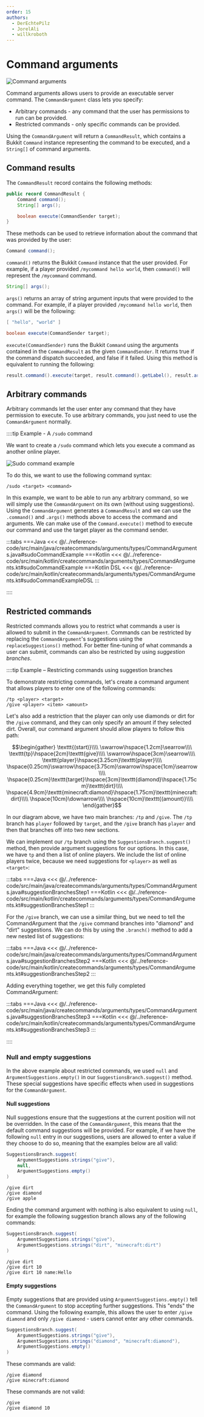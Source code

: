 ```yaml
---
order: 15
authors:
  - DerEchtePilz
  - JorelAli
  - willkroboth
---
```


# Command arguments

![Command arguments](/images/commandargument.gif)

Command arguments allows users to provide an executable server command. The `CommandArgument` class lets you specify:

- Arbitrary commands - any command that the user has permissions to run can be provided.
- Restricted commands - only specific commands can be provided.

Using the `CommandArgument` will return a `CommandResult`, which contains a Bukkit `Command` instance representing the command to be executed, and a `String[]` of command arguments.

## Command results

The `CommandResult` record contains the following methods:

```java
public record CommandResult {
    Command command();
    String[] args();

    boolean execute(CommandSender target);
}
```

These methods can be used to retrieve information about the command that was provided by the user:

```java
Command command();
```

`command()` returns the Bukkit `Command` instance that the user provided. For example, if a player provided `/mycommand hello world`, then `command()` will represent the `/mycommand` command.

```java
String[] args();
```

`args()` returns an array of string argument inputs that were provided to the command. For example, if a player provided `/mycommand hello world`, then `args()` will be the following:

```java
[ "hello", "world" ]
```

```java
boolean execute(CommandSender target);
```

`execute(CommandSender)` runs the Bukkit `Command` using the arguments contained in the `CommandResult` as the given `CommandSender`. It returns true if the command dispatch succeeded, and false if it failed. Using this method is equivalent to running the following:

```java
result.command().execute(target, result.command().getLabel(), result.args());
```

## Arbitrary commands

Arbitrary commands let the user enter any command that they have permission to execute. To use arbitrary commands, you just need to use the `CommandArgument` normally.

::::tip Example - A `/sudo` command

We want to create a `/sudo` command which lets you execute a command as another online player.

![Sudo command example](/images/sudocommand.gif)

To do this, we want to use the following command syntax:

```mccmd
/sudo <target> <command>
```

In this example, we want to be able to run any arbitrary command, so we will simply use the `CommandArgument` on its own (without using suggestions). Using the `CommandArgument` generates a `CommandResult` and we can use the `.command()` and `.args()` methods above to access the command and arguments. We can make use of the `Command.execute()` method to execute our command and use the target player as the command sender.

:::tabs
===Java
<<< @/../reference-code/src/main/java/createcommands/arguments/types/CommandArguments.java#sudoCommandExample
===Kotlin
<<< @/../reference-code/src/main/kotlin/createcommands/arguments/types/CommandArguments.kt#sudoCommandExample
===Kotlin DSL
<<< @/../reference-code/src/main/kotlin/createcommands/arguments/types/CommandArguments.kt#sudoCommandExampleDSL
:::

::::

## Restricted commands

Restricted commands allows you to restrict what commands a user is allowed to submit in the `CommandArgument`. Commands can be restricted by replacing the `CommandArgument`'s suggestions using the `replaceSuggestions()` method. For better fine-tuning of what commands a user can submit, commands can also be restricted by using _suggestion branches_.

<!-- TODO: Give an example using .replaceSuggestions(). -->

::::tip Example – Restricting commands using suggestion branches

To demonstrate restricting commands, let's create a command argument that allows players to enter one of the following commands:

```mccmd
/tp <player> <target>
/give <player> <item> <amount>
```

Let's also add a restriction that the player can only use diamonds or dirt for the `/give` command, and they can only specify an amount if they selected dirt. Overall, our command argument should allow players to follow this path:

$$\begin{gather}
\texttt{(start)}\\\\
\swarrow\hspace{1.2cm}\searrow\\\\
\texttt{tp}\hspace{2cm}\texttt{give}\\\\
\swarrow\hspace{3cm}\searrow\\\\
\texttt{player}\hspace{3.25cm}\texttt{player}\\\\
\hspace{0.25cm}\swarrow\hspace{3.75cm}\swarrow\hspace{1cm}\searrow\\\\
\hspace{0.25cm}\texttt{target}\hspace{3cm}\texttt{diamond}\hspace{1.75cm}\texttt{dirt}\\\\
\hspace{4.9cm}\texttt{minecraft:diamond}\hspace{1.75cm}\texttt{minecraft:dirt}\\\\
\hspace{10cm}\downarrow\\\\
\hspace{10cm}\texttt{(amount)}\\\\
\end{gather}$$

In our diagram above, we have two main branches: `/tp` and `/give`. The `/tp` branch has `player` followed by `target`, and the `/give` branch has `player` and then that branches off into two new sections.

We can implement our `/tp` branch using the `SuggestionsBranch.suggest()` method, then provide argument suggestions for our options. In this case, we have `tp` and then a list of online players. We include the list of online players twice, because we need suggestions for `<player>` as well as `<target>`:

:::tabs
===Java
<<< @/../reference-code/src/main/java/createcommands/arguments/types/CommandArguments.java#suggestionBranchesStep1
===Kotlin
<<< @/../reference-code/src/main/kotlin/createcommands/arguments/types/CommandArguments.kt#suggestionBranchesStep1
:::

For the `/give` branch, we can use a similar thing, but we need to tell the CommandArgument that the `/give` command branches into "diamond" and "dirt" suggestions. We can do this by using the `.branch()` method to add a new nested list of suggestions:

:::tabs
===Java
<<< @/../reference-code/src/main/java/createcommands/arguments/types/CommandArguments.java#suggestionBranchesStep2
===Kotlin
<<< @/../reference-code/src/main/kotlin/createcommands/arguments/types/CommandArguments.kt#suggestionBranchesStep2
:::

Adding everything together, we get this fully completed CommandArgument:

:::tabs
===Java
<<< @/../reference-code/src/main/java/createcommands/arguments/types/CommandArguments.java#suggestionBranchesStep3
===Kotlin
<<< @/../reference-code/src/main/kotlin/createcommands/arguments/types/CommandArguments.kt#suggestionBranchesStep3
:::

::::

### Null and empty suggestions

In the above example about restricted commands, we used `null` and `ArgumentSuggestions.empty()` in our `SuggestionsBranch.suggest()` method. These special suggestions have specific effects when used in suggestions for the `CommandArgument`.

#### Null suggestions

Null suggestions ensure that the suggestions at the current position will not be overridden. In the case of the `CommandArgument`, this means that the default command suggestions will be provided. For example, if we have the following `null` entry in our suggestions, users are allowed to enter a value if they choose to do so, meaning that the examples below are all valid:

```java
SuggestionsBranch.suggest(
    ArgumentSuggestions.strings("give"),
    null,
    ArgumentSuggestions.empty()
)
```

```mccmd
/give dirt
/give diamond
/give apple
```

Ending the command argument with nothing is also equivalent to using `null`, for example the following suggestion branch allows any of the following commands:

```java
SuggestionsBranch.suggest(
    ArgumentSuggestions.strings("give"),
    ArgumentSuggestions.strings("dirt", "minecraft:dirt")
)
```

```mccmd
/give dirt
/give dirt 10
/give dirt 10 name:Hello
```

#### Empty suggestions

Empty suggestions that are provided using `ArgumentSuggestions.empty()` tell the `CommandArgument` to stop accepting further suggestions. This "ends" the command. Using the following example, this allows the user to enter `/give diamond` and only `/give diamond` - users cannot enter any other commands.

```java
SuggestionsBranch.suggest(
    ArgumentSuggestions.strings("give"),
    ArgumentSuggestions.strings("diamond", "minecraft:diamond"),
    ArgumentSuggestions.empty()
)
```

These commands are valid:

```mccmd
/give diamond
/give minecraft:diamond
```

These commands are not valid:

```mccmd
/give
/give diamond 10
```